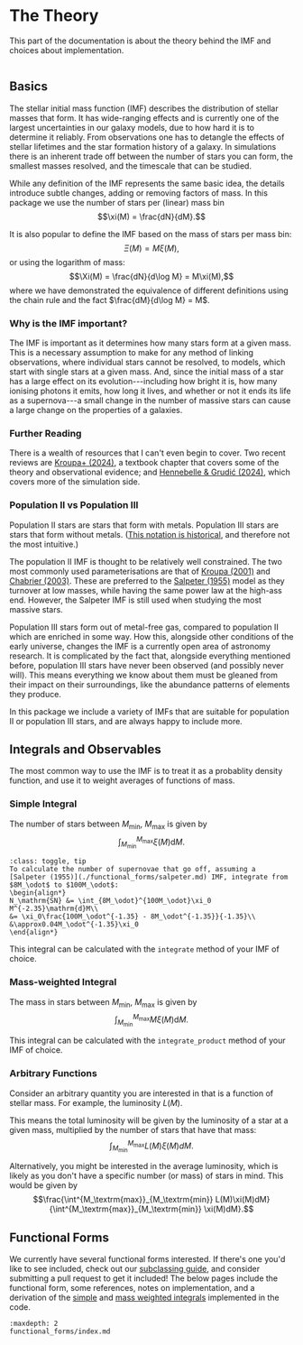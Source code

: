 # The Theory

This part of the documentation is about the theory behind the IMF and choices about implementation.

```{contents}

```

## Basics

The stellar initial mass function (IMF) describes the distribution of stellar masses that form. It has wide-ranging effects and is currently one of the largest uncertainties in our galaxy models, due to how hard it is to determine it reliably. From observations one has to detangle the effects of stellar lifetimes and the star formation history of a galaxy. In simulations there is an inherent trade off between the number of stars you can form, the smallest masses resolved, and the timescale that can be studied.

While any definition of the IMF represents the same basic idea, the details introduce subtle changes, adding or removing factors of mass. In this package we use the number of stars per (linear) mass bin $$\xi(M) = \frac{dN}{dM}.$$

It is also popular to define the IMF based on the mass of stars per mass bin: $$\Xi(M) = M\xi(M),$$ or using the logarithm of mass: $$\Xi(M) = \frac{dN}{d\log M} = M\xi(M),$$ where we have demonstrated the equivalence of different definitions using the chain rule and the fact $\frac{dM}{d\log M} = M$.

### Why is the IMF important?

The IMF is important as it determines how many stars form at a given mass. This is a necessary assumption to make for any method of linking observations, where individual stars cannot be resolved,  to models, which start with single stars at a given mass. And, since the initial mass of a star has a large effect on its evolution---including how bright it is, how many ionising photons it emits, how long it lives, and whether or not it ends its life as a supernova---a small change in the number of massive stars can cause a large change on the properties of a galaxies.

### Further Reading

There is a wealth of resources that I can't even begin to cover. Two recent reviews are [Kroupa+ (2024)](https://ui.adsabs.harvard.edu/abs/2024arXiv241007311K/abstract), a textbook chapter that covers some of the theory and observational evidence; and [Hennebelle & Grudić (2024)](https://ui.adsabs.harvard.edu/abs/2024ARA%26A..62...63H/abstract), which covers more of the simulation side.

### Population II vs Population III
Population II stars are stars that form with metals. Population III stars are stars that form without metals. ([This notation is historical](https://en.wikipedia.org/wiki/Stellar_population#Chemical_classification_by_Walter_Baade), and therefore not the most intuitive.)

The population II IMF is thought to be relatively well constrained. The two most commonly used parameterisations are that of [Kroupa (2001)](functional_forms/kroupa.md) and [Chabrier (2003)](functional_forms/chabrier.md). These are preferred to the [Salpeter (1955)](functional_forms/salpeter.md) model as they turnover at low masses, while having the same power law at the high-ass end. However, the Salpeter IMF is still used when studying the most massive stars.

Population III stars form out of metal-free gas, compared to population II which are enriched in some way. How this, alongside other conditions of the early universe, changes the IMF is a currently open area of astronomy research. It is complicated by the fact that, alongside everything mentioned before, population III stars have never been observed (and possibly never will). This means everything we know about them must be gleaned from their impact on their surroundings, like the abundance patterns of elements they produce.

In this package we include a variety of IMFs that are suitable for population II or population III stars, and are always happy to include more.

## Integrals and Observables
The most common way to use the IMF is to treat it as a probablity density function, and use it to weight averages of functions of mass.

### Simple Integral
The number of stars between $M_\mathrm{min}$, $M_\mathrm{max}$ is given by $$\int_{M_\mathrm{min}}^{M_\mathrm{max}}\xi(M)\mathrm{d}M.$$

```{admonition} Example: Number of Supernovae
:class: toggle, tip
To calculate the number of supernovae that go off, assuming a [Salpeter (1955)](./functional_forms/salpeter.md) IMF, integrate from $8M_\odot$ to $100M_\odot$:
\begin{align*}
N_\mathrm{SN} &= \int_{8M_\odot}^{100M_\odot}\xi_0 M^{-2.35}\mathrm{d}M\\
&= \xi_0\frac{100M_\odot^{-1.35} - 8M_\odot^{-1.35}}{-1.35}\\
&\approx0.04M_\odot^{-1.35}\xi_0
\end{align*}
```

This integral can be calculated with the `integrate` method of your IMF of choice.

### Mass-weighted Integral
The mass in stars between $M_\mathrm{min}$, $M_\mathrm{max}$ is given by $$\int_{M_\mathrm{min}}^{M_\mathrm{max}}M\xi(M)\mathrm{d}M.$$

This integral can be calculated with the `integrate_product` method of your IMF of choice.

### Arbitrary Functions
Consider an arbitrary quantity you are interested in that is a function of stellar mass. For example, the luminosity $L(M)$. 

This means the total luminosity will be given by the luminosity of a star at a given mass, multiplied by the number of stars that have that mass: $$\int^{M_\textrm{max}}_{M_\textrm{min}} L(M)\xi(M)dM.$$

Alternatively, you might be interested in the average luminosity, which is likely as you don't have a specific number (or mass) of stars in mind. This would be given by
$$\frac{\int^{M_\textrm{max}}_{M_\textrm{min}} L(M)\xi(M)dM}{\int^{M_\textrm{max}}_{M_\textrm{min}} \xi(M)dM}.$$

## Functional Forms
We currently have several functional forms interested. If there's one you'd like to see included, check out our [subclassing guide](subclassing.ipynb), and consider submitting a pull request to get it included! The below pages include the functional form, some references, notes on implementation, and a derivation of the [simple](#simple-integral) and [mass weighted integrals](#mass-weighted-integral) implemented in the code.
```{toctree}
:maxdepth: 2
functional_forms/index.md
```